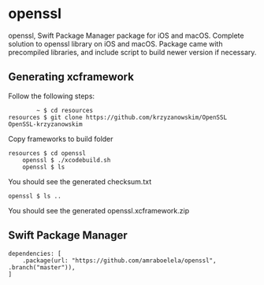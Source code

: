 # openssl

openssl, Swift Package Manager package for iOS and macOS. Complete solution to openssl library on iOS and macOS. Package came with precompiled libraries, and include script to build newer version if necessary.

## Generating xcframework
Follow the following steps:

            ~ $ cd resources
    resources $ git clone https://github.com/krzyzanowskim/OpenSSL OpenSSL-krzyzanowskim

Copy frameworks to build folder

    resources $ cd openssl
        openssl $ ./xcodebuild.sh
        openssl $ ls

You should see the generated checksum.txt

    openssl $ ls ..

You should see the generated openssl.xcframework.zip

## Swift Package Manager

    dependencies: [
        .package(url: "https://github.com/amraboelela/openssl", .branch("master")),
    ]
